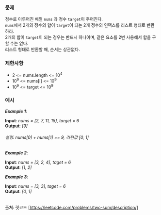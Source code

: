 ### **문제**  
정수로 이루어진 배열 `nums` 과 정수 `target`이 주어진다.  
`nums`에서 2개의 정수의 합이 `target`이 되는 2개 정수의 인덱스를 리스트 형태로 반환하라.  
2개의 합이 `target`이 되는 경우는 반드시 하나이며, 같은 요소를 2번 사용해서 합을 구할 수는 없다.  
리스트 형태로 반환할 때, 순서는 상관없다.
### **제한사항**
- 2 <= nums.length <= 10<sup>4</sup>
- 10<sup>9</sup> <= nums[i] <= 10<sup>9</sup>
- 10<sup>9</sup> <= target <= 10<sup>9</sup>
### **예시**  
***Example 1***:

**Input**: *nums = [2, 7, 11, 15], target = 6*  
**Output**: *[9]*
###### 설명: nums[0] + nums[1] == 9, 리턴값 [0, 1]
###
***Example 2***:

**Input**: *nums = [3, 2, 4], taget = 6*  
**Output**: *[1, 2]*

***Example 3***:

**Input**: *nums = [3, 3], taget = 6*  
**Output**: *[0, 1]*
<br/><br/><br/>
출처: 릿코드 [https://leetcode.com/problems/two-sum/description/]

